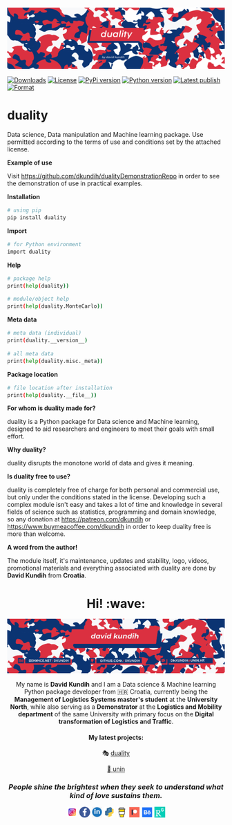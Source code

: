 ![duality-header](https://raw.githubusercontent.com/dkundih/duality/main/.logistics/duality.jpg)

[![Downloads](https://pepy.tech/badge/duality)](https://pepy.tech/project/duality)
[![License](https://img.shields.io/pypi/l/duality?color=178&label=License&style=flat-square)](https://github.com/dkundih/duality/blob/main/LICENSE)
[![PyPi version](https://img.shields.io/pypi/v/duality?color=178&&label=PyPi%20version&style=flat-square)](https://pypi.org/project/duality)
[![Python version](https://img.shields.io/pypi/pyversions/duality?color=178&label=Python%20version&style=flat-square)](https://pypi.org/project/duality)
[![Latest publish](https://img.shields.io/github/last-commit/dkundih/duality?color=178&label=Latest%20publish&style=flat-square)](https://github.com/dkundih/duality)
[![Format](https://img.shields.io/pypi/format/duality?color=178&label=Format&style=flat-square)](https://pypi.org/project/duality)

duality
=====

Data science, Data manipulation and Machine learning package.
Use permitted according to the terms of use and conditions set by the attached license.

**Example of use**

Visit https://github.com/dkundih/dualityDemonstrationRepo in order to see the demonstration of use in practical examples.

**Installation**

```sh
# using pip
pip install duality
```
**Import**

```sh
# for Python environment
import duality
```

**Help**

```sh
# package help
print(help(duality))
```

```sh
# module/object help
print(help(duality.MonteCarlo))
```

**Meta data**

```sh
# meta data (individual)
print(duality.__version__)
```

```sh
# all meta data
print(help(duality.misc._meta))
```

**Package location**

```sh
# file location after installation
print(help(duality.__file__))
```

**For whom is duality made for?**

duality is a Python package for Data science and Machine learning, designed to aid researchers and engineers to meet their goals with small effort.

**Why duality?**

duality disrupts the monotone world of data and gives it meaning.

**Is duality free to use?**

duality is completely free of charge for both personal and commercial use, but only under the conditions stated in the license. Developing such a complex module isn't easy and takes a lot of time and knowledge in several fields of science such as statistics, programming and domain knowledge, so any donation at https://patreon.com/dkundih or https://www.buymeacoffee.com/dkundih in order to keep duality free is more than welcome.

**A word from the author!**

The module itself, it's maintenance, updates and stability, logo, videos, promotional materials and everything associated with duality are done by **David Kundih** from **Croatia**.

<h1 align='center'> Hi! :wave:</h1>
 
<img src='https://raw.githubusercontent.com/dkundih/dkundih/main/.logistics/BLUERED_GHiLI.jpg'/>

<p align='center'>
My name is <b>David Kundih</b> and I am a Data science & Machine learning Python package developer from 🇭🇷 Croatia, currently being the <b>Management of Logistics Systems master's student</b> at the <b>University North</b>, while also serving as a <b>Demonstrator</b> at the <b>Logistics and Mobility department</b> of the same University with primary focus on the <b>Digital transformation of Logistics and Traffic</b>.
</p>
 
<h4 align='center'>My latest projects:</h4>
<p align='center'>
🎭 <a href="https://github.com/dkundih/duality">duality</p>  
<p align='center'>
🏰 <a href="https://github.com/dkundih/unin">unin</a></p>
</p>

<h3 align='center'><i>People shine the brightest when they seek to understand what kind of love sustains them.</i></h3>

<p align='center'>
<a href="https://www.instagram.com/dkundih/"><img height="25" src="https://raw.githubusercontent.com/dkundih/dkundih/main/.logistics/instagram.jpg"></a>
<a href="https://www.facebook.com/dkundih/"><img height="25" src="https://raw.githubusercontent.com/dkundih/dkundih/main/.logistics/fb.jpg"></a>
<a href="https://www.linkedin.com/in/dkundih/"><img height="25" src="https://raw.githubusercontent.com/dkundih/dkundih/main/.logistics/linkedin.png"></a>
<a href="https://www.pypi.org/user/dkundih/"><img height="25" src="https://raw.githubusercontent.com/dkundih/dkundih/main/.logistics/pypi.jpg"></a>
<a href="https://www.buymeacoffee.com/dkundih"><img height="25" src="https://raw.githubusercontent.com/dkundih/dkundih/main/.logistics/buymeacoffee.jpg"></a>
<a href="https://www.patreon.com/dkundih"><img height="25" src="https://raw.githubusercontent.com/dkundih/dkundih/main/.logistics/patreon.jpg"></a>
<a href="https://www.behance.net/dkundih"><img height="25" src="https://raw.githubusercontent.com/dkundih/dkundih/main/.logistics/behance.jpg"></a>
<a href="https://www.researchgate.net/profile/David-Kundih"><img height="25" src="https://raw.githubusercontent.com/dkundih/dkundih/main/.logistics/rg.jpg"></a>
